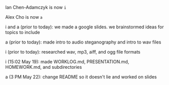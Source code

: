 Ian Chen-Adamczyk is now `i`

Alex Cho is now `a`

i and a (prior to today): we made a google slides. we brainstormed ideas for topics to include

a (prior to today): made intro to audio steganography and intro to wav files

i (prior to today): researched wav, mp3, aiff, and ogg file formats

i (15:02 May 19): made WORKLOG.md, PRESENTATION.md, HOMEWORK.md, and subdirectories

a (3 PM May 22): change README so it doesn't lie and worked on slides
